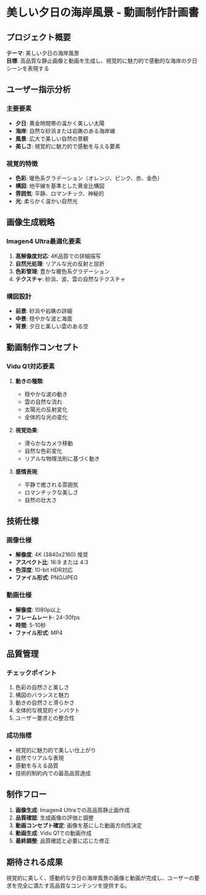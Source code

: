 # 美しい夕日の海岸風景 - 動画制作計画書

## プロジェクト概要
**テーマ**: 美しい夕日の海岸風景  
**目標**: 高品質な静止画像と動画を生成し、視覚的に魅力的で感動的な海岸の夕日シーンを表現する

## ユーザー指示分析

### 主要要素
- **夕日**: 黄金時間帯の温かく美しい太陽
- **海岸**: 自然な砂浜または岩礁のある海岸線
- **風景**: 広大で美しい自然の景観
- **美しさ**: 視覚的に魅力的で感動を与える要素

### 視覚的特徴
- **色彩**: 暖色系グラデーション（オレンジ、ピンク、赤、金色）
- **構図**: 地平線を基準とした黄金比構図
- **雰囲気**: 平静、ロマンチック、神秘的
- **光**: 柔らかく温かい自然光

## 画像生成戦略

### Imagen4 Ultra最適化要素
1. **高解像度対応**: 4K品質での詳細描写
2. **自然光処理**: リアルな光の反射と屈折
3. **色彩管理**: 豊かな暖色系グラデーション
4. **テクスチャ**: 砂浜、波、雲の自然なテクスチャ

### 構図設計
- **前景**: 砂浜や岩礁の詳細
- **中景**: 穏やかな波と海面
- **背景**: 夕日と美しい雲のある空

## 動画制作コンセプト

### Vidu Q1対応要素
1. **動きの種類**:
   - 穏やかな波の動き
   - 雲の自然な流れ
   - 太陽光の反射変化
   - 全体的な光の変化

2. **視覚効果**:
   - 滑らかなカメラ移動
   - 自然な色彩変化
   - リアルな物理法則に基づく動き

3. **感情表現**:
   - 平静で癒される雰囲気
   - ロマンチックな美しさ
   - 自然の壮大さ

## 技術仕様

### 画像仕様
- **解像度**: 4K (3840x2160) 推奨
- **アスペクト比**: 16:9 または 4:3
- **色深度**: 10-bit HDR対応
- **ファイル形式**: PNG/JPEG

### 動画仕様
- **解像度**: 1080p以上
- **フレームレート**: 24-30fps
- **時間**: 5-10秒
- **ファイル形式**: MP4

## 品質管理

### チェックポイント
1. 色彩の自然さと美しさ
2. 構図のバランスと魅力
3. 動きの自然さと滑らかさ
4. 全体的な視覚的インパクト
5. ユーザー要求との整合性

### 成功指標
- 視覚的に魅力的で美しい仕上がり
- 自然でリアルな表現
- 感動を与える品質
- 技術的制約内での最高品質達成

## 制作フロー

1. **画像生成**: Imagen4 Ultraでの高品質静止画作成
2. **品質確認**: 生成画像の評価と調整
3. **動画コンセプト確定**: 画像を基にした動画方向性決定
4. **動画生成**: Vidu Q1での動画作成
5. **最終調整**: 品質確認と必要に応じた修正

## 期待される成果

視覚的に美しく、感動的な夕日の海岸風景の画像と動画が完成し、ユーザーの要求を完全に満たす高品質なコンテンツを提供する。